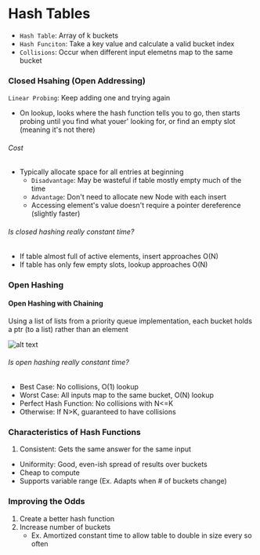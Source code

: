 Hash Tables
======

- ```Hash Table```: Array of k buckets
- ```Hash Funciton```: Take a key value and calculate a valid bucket index
- ```Collisions```: Occur when different input elemetns map to the same bucket

### Closed Hsahing (Open Addressing)
```Linear Probing```: Keep adding one and trying again
- On lookup, looks where the hash function tells you to go, then starts probing until you find what youer' looking for, or find an empty slot (meaning it's not there)

###### Cost

- Typically allocate space for all entries at beginning
    - ```Disadvantage```: May be wasteful if table mostly empty much of the time
    - ```Advantage```: Don't need to allocate new Node with each insert
    - Accessing element's value doesn't require a pointer dereference (slightly faster)

###### Is closed hashing really constant time?

- If table almost full of active elements, insert approaches O(N)
- If table has only few empty slots, lookup approaches O(N)

### Open Hashing

#### Open Hashing with Chaining

Using a list of lists from a priority queue implementation, each bucket holds a ptr (to a list) rather than an element

![alt text](OpenHashChaining.png "Open Hashing Chaining")

###### Is open hashing really constant time?

- Best Case: No collisions, O(1) lookup
- Worst Case: All inputs map to the same bucket, O(N) lookup
- Perfect Hash Function: No collisions with N<=K
- Otherwise: If N>K, guaranteed to have collisions

### Characteristics of Hash Functions

1.  Consistent: Gets the same answer for the same input
- Uniformity: Good, even-ish spread of results over buckets
- Cheap to compute
- Supports variable range (Ex. Adapts when # of buckets change)

### Improving the Odds

1. Create a better hash function
2. Increase number of buckets
    - Ex. Amortized constant time to allow table to double in size every so often
